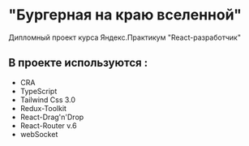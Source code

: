 # "Бургерная на краю вселенной"

Дипломный проект курса Яндекс.Практикум "React-разработчик" 

## В проекте используются :

- CRA
- TypeScript
- Tailwind Css 3.0
- Redux-Toolkit
- React-Drag'n'Drop
- React-Router v.6
- webSocket
